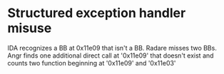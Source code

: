 # Structured exception handler misuse

IDA recognizes a BB at 0x11e09 that isn't a BB.
Radare misses two BBs.
Angr finds one additional direct call at '0x11e09' that doesn't exist and counts two function beginning at '0x11e09' and '0x11e03'
